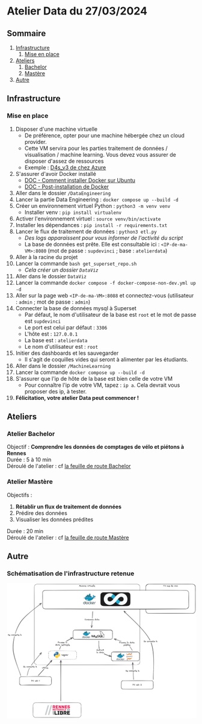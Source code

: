 # Atelier Data du 27/03/2024
## Sommaire
1. [Infrastructure](#infrastructure)
    1. [Mise en place](#mise-en-place)
2. [Ateliers](#ateliers)
    1. [Bachelor](#atelier-bachelor)
    2. [Mastère](#atelier-mastère)
3. [Autre](#autre)

## Infrastructure
### Mise en place
1. Disposer d'une machine virtuelle  
    - De préférence, opter pour une machine hébergée chez un cloud provider.  
    - Cette VM servira pour les parties traitement de données / visualisation / machine learning. Vous devez vous assurer de disposer d'assez de ressources
    - Exemple : [D4s_v3 de chez Azure](https://learn.microsoft.com/en-us/azure/virtual-machines/dv4-dsv4-series)
2. S'assurer d'avoir Docker installé
    - [DOC - Comment installer Docker sur Ubuntu](https://docs.docker.com/engine/install/ubuntu/)
    - [DOC - Post-installation de Docker](https://docs.docker.com/engine/install/linux-postinstall/)
3. Aller dans le dossier `/DataEngineering`
4. Lancer la partie Data Engineering : `docker compose up --build -d`
5. Créer un environnement virtuel Python : `python3 -m venv venv`
    - Installer venv : `pip install virtualenv`
6. Activer l'environnement virtuel : `source venv/bin/activate`
7. Installer les dépendances : `pip install -r requirements.txt`
8. Lancer le flux de traitement de données : `python3 etl.py`
    - *Des logs apparaissent pour vous informer de l'activité du script*
    - La base de données est prête. Elle est consultable ici : `<IP-de-ma-VM>:8080` (mot de passe : `supdevinci` ; base : `atelierdata`)
9. Aller à la racine du projet
10. Lancer la commande `bash get_superset_repo.sh`
    - *Cela créer un dossier `DataViz`*
11. Aller dans le dossier `DataViz`
12. Lancer la commande `docker compose -f docker-compose-non-dev.yml up -d`
13. Aller sur la page web `<IP-de-ma-VM>:8088` et connectez-vous (utilisateur : `admin` ; mot de passe : `admin`)
14. Connecter la base de données mysql à Superset
    - Par défaut, le nom d'utilisateur de la base est `root` et le mot de passe est `supdevinci`
    - Le port est celui par défaut : `3306`
    - L'hôte est : `127.0.0.1`
    - La base est : `atelierdata`
    - Le nom d'utilisateur est : `root`
15. Initier des dashboards et les sauvegarder
    - Il s'agit de coquilles vides qui seront à alimenter par les étudiants.
16. Aller dans le dossier `/MachineLearning`
17. Lancer la commande `docker compose up --build -d`
18. S'assurer que l'ip de hôte de la base est bien celle de votre VM
    - Pour connaître l'ip de votre VM, tapez : `ip a`. Cela devrait vous proposer des ip, à tester.
19. **Félicitation, votre atelier Data peut commencer !**

## Ateliers
### Atelier Bachelor
Objectif : **Comprendre les données de comptages de vélo et piétons à Rennes**  
Durée : 5 à 10 min  
Déroulé de l'atelier : cf [la feuille de route Bachelor](./FeuilleDeRouteBachelor.md)

### Atelier Mastère
Objectifs :  
1. **Rétablir un flux de traitement de données**  
2. Prédire des données  
3. Visualiser les données prédites  

Durée : 20 min  
Déroulé de l'atelier : cf [la feuille de route Mastère](./FeuilleDeRouteMastere.md)  

## Autre
### Schématisation de l'infrastructure retenue
![](./media/AtelierDataTechno.png)
